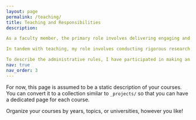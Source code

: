 ```yaml
---
layout: page
permalink: /teaching/
title: Teaching and Responsibilities
description: 

As a faculty member, the primary role involves delivering engaging and informative lectures to students, utilizing innovative teaching methods to enhance comprehension, designing and implementing fair assessments, grading assignments, and providing constructive feedback to aid student development.

In tandem with teaching, my role involves conducting rigorous research in my field, publishing scholarly articles, and contributing to the academic discourse that allows me to publish Scopus-indexed articles, enhancing enthusiasm in the research area.

To describe the administrative rules, I have participated in making an Outcome Based Education (OBE) curriculum for several courses in the program instructed by UGC. In addition, I am still gathering experience as a member of the Result Verification Committee and an Assistant Proctor to serve the proctorial rules at the university.
nav: true
nav_order: 3
---
```


For now, this page is assumed to be a static description of your courses. You can convert it to a collection similar to `_projects/` so that you can have a dedicated page for each course.

Organize your courses by years, topics, or universities, however you like!
